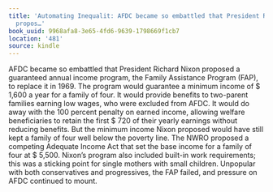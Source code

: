 ```yaml
---
title: 'Automating Inequalit: AFDC became so embattled that President Richard Nixon
  propos…'
book_uuid: 9968afa8-3e65-4fd6-9639-1798669f1cb7
location: '481'
source: kindle
---
```


AFDC became so embattled that President Richard Nixon proposed a guaranteed annual income program, the Family Assistance Program (FAP), to replace it in 1969. The program would guarantee a minimum income of $ 1,600 a year for a family of four. It would provide benefits to two-parent families earning low wages, who were excluded from AFDC. It would do away with the 100 percent penalty on earned income, allowing welfare beneficiaries to retain the first $ 720 of their yearly earnings without reducing benefits. But the minimum income Nixon proposed would have still kept a family of four well below the poverty line. The NWRO proposed a competing Adequate Income Act that set the base income for a family of four at $ 5,500. Nixon’s program also included built-in work requirements; this was a sticking point for single mothers with small children. Unpopular with both conservatives and progressives, the FAP failed, and pressure on AFDC continued to mount.